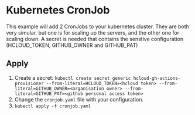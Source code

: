 # Kubernetes CronJob

This example will add 2 CronJobs to your kubernetes cluster. They are both very simular, but one is for scaling up the servers, and the other one for scaling down.
A secret is needed that contains the senstive configuration (HCLOUD_TOKEN, GITHUB_OWNER and GITHUB_PAT)

## Apply

1. Create a secret: `kubectl create secret generic hcloud-gh-actions-provisioner --from-literal=HCLOUD_TOKEN=<hcloud token> --from-literal=GITHUB_OWNER=<organisation owner> --from-literal=GITHUB_PAT=<github personal access token>`
2. Change the `cronjob.yaml` file with your configuration.
3. `kubectl apply -f cronjob.yaml`